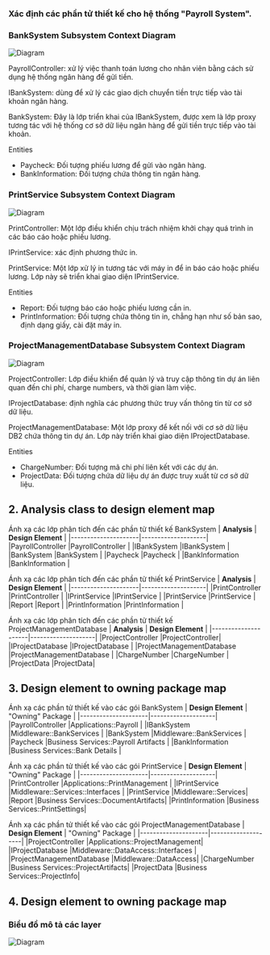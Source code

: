 ### Xác định các phần tử thiết kế cho hệ thống "Payroll System".
 ### BankSystem Subsystem Context Diagram
 ![Diagram](https://www.planttext.com/api/plantuml/png/d9DBJiCm48RtFiNiMYJQ0qHHLF6Iigie5t2TARNgs94zGKJ0oLXm9Aw0xQR1TNVDmahcyS_ydvpVxv-L8swfRnLZCtZ0dTG8j4UuDvgiKGej2CMTO_64DHz2DCcMfJX-L1LyC8YFxVLOEBzXNvbohGdjZWjaylG6zHtNXytW2Dj9fC7EE4bpxgN47iMXWDFRBVXM4teA26UjTyQsdAJHb_Cs_TOTbTVMl0z7Eo3RJc6BcgH-ZMNJCgFJPAEoT9D65pGIgrjVzcAvTbo4yNK31Mp8UjMnWBUcr-IZJyfm6eCUElKkBxtUSRBiOb5DNNaywsGfzl9pkKnCPn0VFIWQsM5o6U8O3mXZFdBn_Fy99jCkgcRmZ2gct5vsZbtUhR1pkcC1ZRGew4JAGPplu4toCpDd4F94Je6jK3VX3_W3003__mC0)
 
  PayrollController: xử lý việc thanh toán lương cho nhân viên bằng cách sử dụng hệ thống ngân hàng để gửi tiền.
  
  IBankSystem: dùng để xử lý các giao dịch chuyển tiền trực tiếp vào tài khoản ngân hàng.
  
  BankSystem: Đây là lớp triển khai của IBankSystem, được xem là lớp proxy tương tác với hệ thống cơ sở dữ liệu ngân hàng để gửi tiền trực tiếp vào tài khoản.
  
  Entities
   * Paycheck: Đối tượng phiếu lương để gửi vào ngân hàng.
   * BankInformation: Đối tượng chứa thông tin ngân hàng.
    

 ### PrintService Subsystem Context Diagram
![Diagram](https://www.planttext.com/api/plantuml/png/h5FBJeGm5DttAxfpJ9pvWCQOYOy52uqP_84A5sZI1salAZw-p8MVv2zOe621P5R3WfRxEkVSU_dz_jaxv1OR9GavexTG20qKAw0tHgCrKeAbcUJEaVvD7wtG6Fa-2EsVkhCVe3OMDtmu6HtEYy6PwCAm8R-xMiLH67rElXR0YKQm1S-0YF56apuj1ViY_DVfCTFcsRKEGVbOyzOEYgbGjGG56eKk-x29KDoCaxAQ2xtytErc80lQTvuQ1hOmJcY0ckZu20cCfkZBbC6M-VbvMPFL0qU28ax_edW9gNXV5vB6tfjyRQy5EDOrBEuAs0Uk88QToRasZSwvRTSB1tRoZOmSwFp91EycvyZ7kc6y1v2z1bU9sf7btcwtLukjOhJfcZYpTL5B0iohKwhH8kC8ZhuAhDP9OGX7QyPz3e5axrLr_-8V0000__y30000)

PrintController: Một lớp điều khiển chịu trách nhiệm khởi chạy quá trình in các báo cáo hoặc phiếu lương.

IPrintService: xác định phương thức in. 

PrintService: Một lớp xử lý in tương tác với máy in để in báo cáo hoặc phiếu lương. Lớp này sẽ triển khai giao diện IPrintService.

Entities
 * Report: Đối tượng báo cáo hoặc phiếu lương cần in.
 * PrintInformation: Đối tượng chứa thông tin in, chẳng hạn như số bản sao, định dạng giấy, cài đặt máy in.

 ### ProjectManagementDatabase Subsystem Context Diagram
 ![Diagram](https://www.planttext.com/api/plantuml/png/h5DBJiCm4Dtx5BC35cN1CaAeQeD45rI8dc2IJXE3FyKUjqJ0oLXm9Av0axQHqr1LGcGHEVORlyzClZ-_XfxHST1AY3D8QI4D0PS4OslOMQN8GQxGUz6yuS7P9yevEdqJq3oEs4bQqGwH8kCvZajq1Ks3piWb47zTY8y3nebXSWlCISZz2YRHRHbw-ZDR0X6oHpqBcQyyawvHhzNMCKYzLAJ9i3H50sjrTSEuHuD50_n_cRq0hjylBuyJ7_YwtMZddHtQjp0cR8MkK0LAOBQHQugQkEEmlhw5BhTxataBx-nFKTF1INxKy0wmjkvv0x-pmVa4KXioHRqcZMmmStHLPnxJqLKlz9T0hcgYRbPxCR_Dm2CfP6cDB-NIY_vm3mOt_HbC8DHf7kz-NHKBIo2tMWSZSsJoi9PSdgZkz2Xfn-WKQTokk4eCoSphV_m7003__mC0)
 
ProjectController: Lớp điều khiển để quản lý và truy cập thông tin dự án liên quan đến chi phí, charge numbers, và thời gian làm việc.

IProjectDatabase: định nghĩa các phương thức truy vấn thông tin từ cơ sở dữ liệu.

ProjectManagementDatabase: Một lớp proxy để kết nối với cơ sở dữ liệu DB2 chứa thông tin dự án. Lớp này triển khai giao diện IProjectDatabase.

Entities
* ChargeNumber: Đối tượng mã chi phí liên kết với các dự án.
* ProjectData: Đối tượng chứa dữ liệu dự án được truy xuất từ cơ sở dữ liệu.

## 2. Analysis class to design element map

Ánh xạ các lớp phân tích đến các phần tử thiết kế BankSystem
| **Analysis** | **Design Element** |
|---------------------|--------------------|
|PayrollController            |PayrollController  |
|IBankSystem         |IBankSystem   |
|BankSystem          |BankSystem |
|Paycheck        |Paycheck	   |
|BankInformation     |BankInformation |

Ánh xạ các lớp phân tích đến các phần tử thiết kế PrintService
| **Analysis** | **Design Element** |
|---------------------|--------------------|
|PrintController            |PrintController |
|IPrintService         |IPrintService   |
|PrintService          |PrintService |
|Report        |Report	   |
|PrintInformation     |PrintInformation |

Ánh xạ các lớp phân tích đến các phần tử thiết kế ProjectManagementDatabase
| **Analysis** | **Design Element** |
|---------------------|--------------------|
|ProjectController            |ProjectController|
|IProjectDatabase         |IProjectDatabase |
|ProjectManagementDatabase	          |ProjectManagementDatabase	|
|ChargeNumber        |ChargeNumber	|
|ProjectData     |ProjectData|

## 3. Design element to owning package map
Ánh xạ các phần tử thiết kế vào các gói BankSystem
| **Design Element** | "Owning" Package |
|---------------------|--------------------|
|PayrollController            |Applications::Payroll  |
|IBankSystem         |Middleware::BankServices   |
|BankSystem          |Middleware::BankServices |
|Paycheck        |Business Services::Payroll Artifacts  |
|BankInformation     |Business Services::Bank Details |

Ánh xạ các phần tử thiết kế vào các gói PrintService
| **Design Element** | "Owning" Package |
|---------------------|--------------------|
|PrintController            |Applications::PrintManagement |
|IPrintService         |Middleware::Services::Interfaces |
|PrintService          |Middleware::Services|
|Report        |Business Services::DocumentArtifacts|
|PrintInformation     |Business Services::PrintSettings|

Ánh xạ các phần tử thiết kế vào các gói ProjectManagementDatabase
| **Design Element** | "Owning" Package |
|---------------------|--------------------|
|ProjectController        |Applications::ProjectManagement|
|IProjectDatabase         |Middleware::DataAccess::Interfaces |
|ProjectManagementDatabase	          |Middleware::DataAccess|
|ChargeNumber        |Business Services::ProjectArtifacts|
|ProjectData     |Business Services::ProjectInfo|

## 4. Design element to owning package map
### Biểu đồ mô tả các layer
![Diagram](https://www.planttext.com/api/plantuml/png/Z5H1RjKm4Dtd5AFkUu4kKFjR2LNYeufo0TSniVc9apfEgmgnG5smG4YmPW6XwewA8h5gXBfmzU-H4_GAZ9qFttPIgHj76i-RUVFUEFVTxNQjYT9DaIU9ObGJcUKCDdQgAXUKQ57AUWFU9007v4oLURvRIcs_JC4Mt7qIVVUkWGN7xxc4uyQqe9Nv8JbeJknPcbPQj19IFneh1aZv6Waz6dJSz3SN4dBp1zA--mMsyTjWgBb8qvoT4iM6aRoh6P6BGwPE16MhUG7sNV2irgp0ray5AI75jkybS3nnmBxxB3EGcVcE8VDDPWuMe9xrtPSA6Gvq5vm8oBn2NWl48jk0r8YGKt4LZIZXo1yeXvE-knpaMsc-pfwWCWB53FQ89ZiKAVWSd2tsveZKCGswRA7kkw-sz4_8RR1Psp6mSlWvaIHZ1PD-fPS-kSbIKoPRsg7HiwOM4ab3g22kCEMCBh3J)

